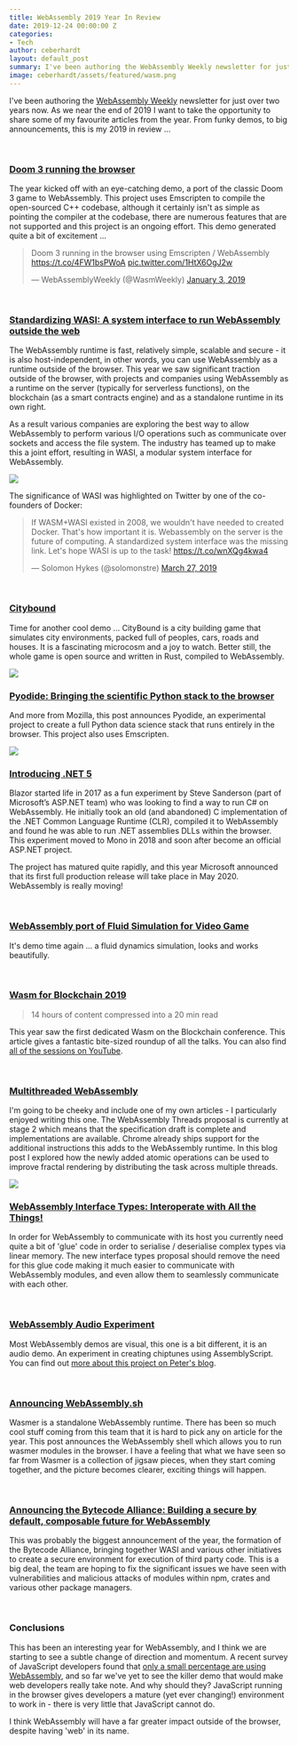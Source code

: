 ```yaml
---
title: WebAssembly 2019 Year In Review
date: 2019-12-24 00:00:00 Z
categories:
- Tech
author: ceberhardt
layout: default_post
summary: I've been authoring the WebAssembly Weekly newsletter for just over two years now. As we near the end of 2019 I want to take the opportunity to share some of my favourite articles from the year.
image: ceberhardt/assets/featured/wasm.png
---
```


I've been authoring the [WebAssembly Weekly](https://wasmweekly.news/) newsletter for just over two years now. As we near the end of 2019 I want to take the opportunity to share some of my favourite articles from the year. From funky demos, to big announcements, this is my 2019 in review ...

<br/>

### [Doom 3 running the browser](http://www.continuation-labs.com/projects/d3wasm/)

The year kicked off with an eye-catching demo, a port of the classic Doom 3 game to WebAssembly. This project uses Emscripten to compile the open-sourced C++ codebase, although it certainly isn't as simple as pointing the compiler at the codebase, there are numerous features that are not supported and this project is an ongoing effort. This demo generated quite a bit of excitement ...

<blockquote class="twitter-tweet"><p lang="en" dir="ltr">Doom 3 running in the browser using Emscripten / WebAssembly <a href="https://t.co/4FW1bsPWoA">https://t.co/4FW1bsPWoA</a> <a href="https://t.co/1HtX6OgJ2w">pic.twitter.com/1HtX6OgJ2w</a></p>&mdash; WebAssemblyWeekly (@WasmWeekly) <a href="https://twitter.com/WasmWeekly/status/1080839619602714625?ref_src=twsrc%5Etfw">January 3, 2019</a></blockquote> <script async src="https://platform.twitter.com/widgets.js" charset="utf-8"></script>

<br/>

### [Standardizing WASI: A system interface to run WebAssembly outside the web](https://hacks.mozilla.org/2019/03/standardizing-wasi-a-webassembly-system-interface/)

The WebAssembly runtime is fast, relatively simple, scalable and secure - it is also host-independent, in other words, you can use WebAssembly as a runtime outside of the browser. This year we saw significant traction outside of the browser, with projects and companies using WebAssembly as a runtime on the server (typically for serverless functions), on the blockchain (as a smart contracts engine) and as a standalone runtime in its own right.

As a result various companies are exploring the best way to allow WebAssembly to perform various I/O operations such as communicate over sockets and access the file system. The industry has teamed up to make this a joint effort, resulting in WASI, a modular system interface for WebAssembly.

<img src="{{site.baseurl}}/ceberhardt/assets/wasm-review/wasi.png"/>

The significance of WASI was highlighted on Twitter by one of the co-founders of Docker:

<blockquote class="twitter-tweet"><p lang="en" dir="ltr">If WASM+WASI existed in 2008, we wouldn&#39;t have needed to created Docker. That&#39;s how important it is. Webassembly on the server is the future of computing. A standardized system interface was the missing link. Let&#39;s hope WASI is up to the task! <a href="https://t.co/wnXQg4kwa4">https://t.co/wnXQg4kwa4</a></p>&mdash; Solomon Hykes (@solomonstre) <a href="https://twitter.com/solomonstre/status/1111004913222324225?ref_src=twsrc%5Etfw">March 27, 2019</a></blockquote> <script async src="https://platform.twitter.com/widgets.js" charset="utf-8"></script>

<br/>

### [Citybound](https://aeplay.org/citybound)

Time for another cool demo ... CityBound is a city building game that simulates city environments, packed full of peoples, cars, roads and houses. It is a fascinating microcosm and a joy to watch. Better still, the whole game is open source and written in Rust, compiled to WebAssembly. 

<img src="{{site.baseurl}}/ceberhardt/assets/wasm-review/citybound.png"/>

<br/>

### [Pyodide: Bringing the scientific Python stack to the browser](https://hacks.mozilla.org/2019/04/pyodide-bringing-the-scientific-python-stack-to-the-browser/)

And more from Mozilla, this post announces Pyodide, an experimental project to create a full Python data science stack that runs entirely in the browser. This project also uses Emscripten.

<img src="{{site.baseurl}}/ceberhardt/assets/wasm-review/pyodide.gif"/>

<br/>

### [Introducing .NET 5](https://devblogs.microsoft.com/dotnet/introducing-net-5/)

Blazor started life in 2017 as a fun experiment by Steve Sanderson (part of Microsoft’s ASP.NET team) who was looking to find a way to run C# on WebAssembly. He initially took an old (and abandoned) C implementation of the .NET Common Language Runtime (CLR), compiled it to WebAssembly and found he was able to run .NET assemblies DLLs within the browser. This experiment moved to Mono in 2018 and soon after become an official ASP.NET project.

The project has matured quite rapidly, and this year Microsoft announced that its first full production release will take place in May 2020. WebAssembly is really moving!

<br/>

### [WebAssembly port of Fluid Simulation for Video Game](https://www.buildingphysicsonline.com/MjgIntelFluidDemo/webgl.html#)

It's demo time again ... a fluid dynamics simulation, looks and works beautifully.

<br/>

### [Wasm for Blockchain 2019](https://medium.com/nearprotocol/wasm-for-blockchain-2019-d093bfeb6133)

> 14 hours of content compressed into a 20 min read

This year saw the first dedicated Wasm on the Blockchain conference. This article gives a fantastic bite-sized roundup of all the talks. You can also find [all of the sessions on YouTube](https://www.youtube.com/playlist?list=PL5BszCNLCnMOt7wCU9CmTaaFPP3-cIKmR).

<br/>

### [Multithreaded WebAssembly](https://blog.scottlogic.com/2019/07/15/multithreaded-webassembly.html)

I'm going to be cheeky and include one of my own articles - I particularly enjoyed writing this one. The WebAssembly Threads proposal is currently at stage 2 which means that the specification draft is complete and implementations are available. Chrome already ships support for the additional instructions this adds to the WebAssembly runtime. In this blog post I explored how the newly added atomic operations can be used to improve fractal rendering by distributing the task across multiple threads.

<img src="{{site.baseurl}}/ceberhardt/assets/wasm-mandelbrot-streaks.png"/>

<br/>

### [WebAssembly Interface Types: Interoperate with All the Things!](https://hacks.mozilla.org/2019/08/webassembly-interface-types/)

In order for WebAssembly to communicate with its host you currently need quite a bit of 'glue' code in order to serialise / deserialise complex types via linear memory. The new interface types proposal should remove the need for this glue code making it much easier to communicate with WebAssembly modules, and even allow them to seamlessly communicate with each other.

<br/>

### [WebAssembly Audio Experiment](https://petersalomonsen.com/webassemblymusic/livecodev1/?gist=ea73551e352440d5f470c6af89d7fe7c)

Most WebAssembly demos are visual, this one is a bit different, it is an audio demo. An experiment in creating chiptunes using AssemblyScript. You can find out [more about this project on Peter's blog](https://petersalomonsen.com/articles/webassemblysynth/intro.html).

<br/>

### [Announcing WebAssembly.sh](https://medium.com/wasmer/webassembly-sh-408b010c14db)

Wasmer is a standalone WebAssembly runtime. There has been so much cool stuff coming from this team that it is hard to pick any on article for the year. This post announces the WebAssembly shell which allows you to run wasmer modules in the browser. I have a feeling that what we have seen so far from Wasmer is a collection of jigsaw pieces, when they start coming together, and the picture becomes clearer, exciting things will happen.

<br/>

### [Announcing the Bytecode Alliance: Building a secure by default, composable future for WebAssembly](https://hacks.mozilla.org/2019/11/announcing-the-bytecode-alliance/)

This was probably the biggest announcement of the year, the formation of the Bytecode Alliance, bringing together WASI and various other initiatives to create a secure environment for execution of third party code. This is a big deal, the team are hoping to fix the significant issues we have seen with vulnerabilities and malicious attacks of modules within npm, crates and various other package managers.

<br/>

### Conclusions

This has been an interesting year for WebAssembly, and I think we are starting to see a subtle change of direction and momentum. A recent survey of JavaScript developers found that [only a small percentage are using WebAssembly](https://www.infoworld.com/article/3509588/webassembly-hasnt-grabbed-javascript-developers.html), and so far we've yet to see the killer demo that would make web developers really take note. And why should they? JavaScript running in the browser gives developers a mature (yet ever changing!) environment to work in - there is very little that JavaScript cannot do. 

I think WebAssembly will have a far greater impact outside of the browser, despite having 'web' in its name.

